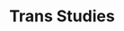 ---
layout: category
title: Trans Studies
permalink: /trans-studies
category_name: "trans studies"
---